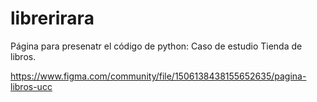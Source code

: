 # librerirara
Página para presenatr el código de python: Caso de estudio Tienda de libros.

https://www.figma.com/community/file/1506138438155652635/pagina-libros-ucc
